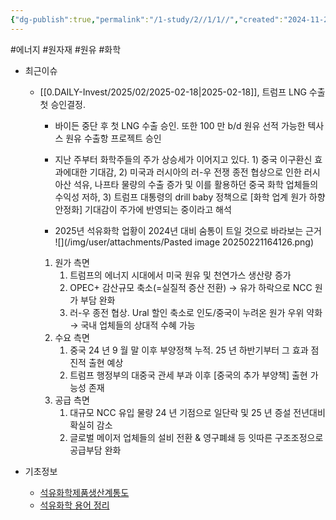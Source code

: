 ```yaml
---
{"dg-publish":true,"permalink":"/1-study/2//1/1//","created":"2024-11-20T21:02:28.304+09:00","updated":"2025-06-03T20:07:20.967+09:00"}
---
```


#에너지 #원자재 #원유 #화학

- 최근이슈
	- [[0.DAILY-Invest/2025/02/2025-02-18\|2025-02-18]], 트럼프 LNG 수출 첫 승인결정.
		- 바이든 중단 후 첫 LNG 수출 승인. 또한 100 만 b/d 원유 선적 가능한 텍사스 원유 수출항 프로젝트 승인
		- 지난 주부터 화학주들의 주가 상승세가 이어지고 있다. 1) 중국 이구환신 효과에대한 기대감, 2) 미국과 러시아의 러-우 전쟁 종전 협상으로 인한 러시아산 석유, 나프타 물량의 수출 증가 및 이를 활용하던 중국 화학 업체들의 수익성 저하, 3) 트럼프 대통령의 drill baby 정책으로 [화학 업계 원가 하향 안정화] 기대감이 주가에 반영되는 중이라고 해석
		  
		- 2025년 석유화학 업황이 2024년 대비 숨통이 트일 것으로 바라보는 근거 ![](/img/user/attachments/Pasted image 20250221164126.png)
		  
		 1) 원가 측면
			 1) 트럼프의 에너지 시대에서 미국 원유 및 천연가스 생산량 증가
			 2) OPEC+ 감산규모 축소(=실질적 증산 전환) → 유가 하락으로 NCC 원가 부담 완화
			 3) 러-우 종전 협상. Ural 할인 축소로 인도/중국이 누려온 원가 우위 약화 → 국내 업체들의 상대적 수혜 가능
		 2) 수요 측면
			 1) 중국 24 년 9 월 말 이후 부양정책 누적. 25 년 하반기부터 그 효과 점진적 출현 예상
			 2) 트럼프 행정부의 대중국 관세 부과 이후 [중국의 추가 부양책] 출현 가능성 존재
		 3) 공급 측면
			 1) 대규모 NCC 유입 물량 24 년 기점으로 일단락 및 25 년 증설 전년대비 확실히 감소
			 2) 글로벌 메이저 업체들의 설비 전환 & 영구폐쇄 등 잇따른 구조조정으로 공급부담 완화


- 기초정보
	- [석유화학제품생산계통도](9.3_당분간,%20미국%20에틸렌%20물량%20아시아로%20유입%20못해!.pdf#page=7&selection=11,0,11,11&color=yellow)
	- [석유화학 용어 정리](9.3_당분간,%20미국%20에틸렌%20물량%20아시아로%20유입%20못해!.pdf#page=8&selection=12,1,15,2&color=yellow)
